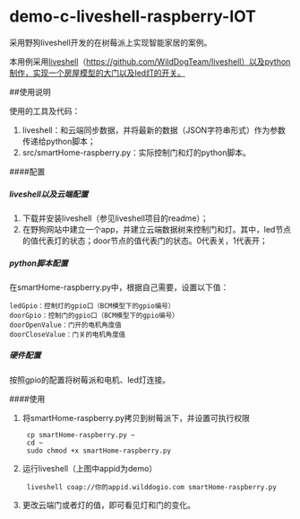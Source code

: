 # demo-c-liveshell-raspberry-IOT
采用野狗liveshell开发的在树莓派上实现智能家居的案例。

本用例采用[liveshell](https://github.com/WildDogTeam/liveshell)（https://github.com/WildDogTeam/liveshell）以及python制作，实现一个房屋模型的大门以及led灯的开关。

##使用说明

使用的工具及代码：

1. liveshell：和云端同步数据，并将最新的数据（JSON字符串形式）作为参数传递给python脚本；
2. src/smartHome-raspberry.py：实际控制门和灯的python脚本。

####配置

##### liveshell以及云端配置

1. 下载并安装liveshell（参见liveshell项目的readme）；
2. 在野狗网站中建立一个app，并建立云端数据树来控制门和灯。其中，led节点的值代表灯的状态；door节点的值代表门的状态。0代表关，1代表开；

##### python脚本配置

在smartHome-raspberry.py中，根据自己需要，设置以下值：

	ledGpio：控制灯的gpio口（BCM模型下的gpio编号）
	doorGpio：控制门的gpio口（BCM模型下的gpio编号）
	doorOpenValue：门开的电机角度值
	doorCloseValue：门关的电机角度值

##### 硬件配置

按照gpio的配置将树莓派和电机、led灯连接。

####使用

1. 将smartHome-raspberry.py拷贝到树莓派下，并设置可执行权限

		cp smartHome-raspberry.py ~
		cd ~
		sudo chmod +x smartHome-raspberry.py
2. 运行liveshell（上图中appid为demo）
		
		liveshell coap://你的appid.wilddogio.com smartHome-raspberry.py
3. 更改云端门或者灯的值，即可看见灯和门的变化。